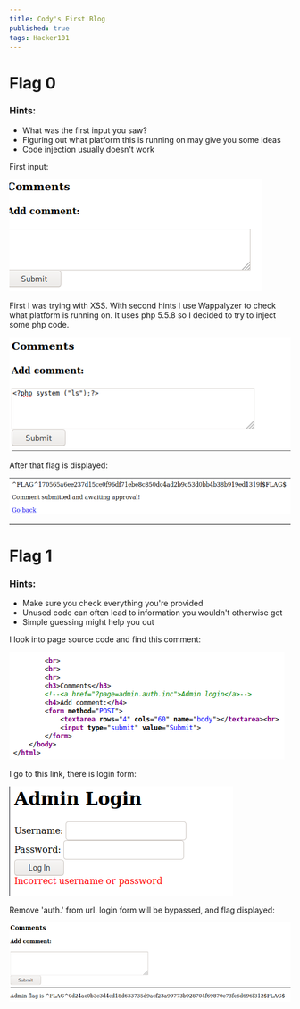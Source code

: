 ```yaml
---
title: Cody's First Blog
published: true 
tags: Hacker101
---
```


# Flag 0

### Hints:
* What was the first input you saw?
* Figuring out what platform this is running on may give you some ideas
* Code injection usually doesn't work

First input: 

![First input](assets/firstBlog/flag0/input.png)

First I was trying with XSS. With second hints I use Wappalyzer to check what platform is running on. It uses php 5.5.8 so I decided to try to inject some php code.

![Payload](assets/firstBlog/flag0/pyaload.png)

After that flag is displayed:

![Flag](assets/firstBlog/flag0/flag.png)

* * *

# Flag 1
### Hints:
* Make sure you check everything you're provided
* Unused code can often lead to information you wouldn't otherwise get
* Simple guessing might help you out

I look into page source code and find this comment:

![Hidden pange](assets/firstBlog/flag1/page.png)

I go to this link, there is login form: 

![Hidden pange](assets/firstBlog/flag1/login.png)

Remove 'auth.' from url. login form will be bypassed, and flag displayed:

![Flag](assets/firstBlog/flag1/flag.png)